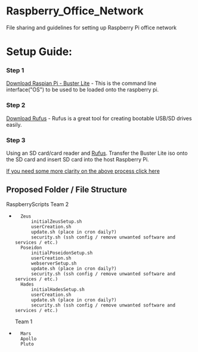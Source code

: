 # Raspberry_Office_Network
File sharing and guidelines for setting up Raspberry Pi office network

# Setup Guide:  

### Step 1
[Download Raspian Pi - Buster Lite](https://www.raspberrypi.org/downloads/raspbian/) - This is the command line interface("OS") to be used to be loaded onto the raspberry pi.

### Step 2
[Download Rufus](https://rufus.ie/) - Rufus is a great tool for creating bootable USB/SD drives easily.

### Step 3
Using an SD card/card reader and [Rufus](https://rufus.ie/). Transfer the Buster Lite iso onto the SD card and insert SD card into the host Raspberry Pi.

[If you need some more clarity on the above process click here](/StepbyStep.docx)




## Proposed Folder / File Structure
RaspberryScripts
	 Team 2 
*		Zeus
			initialZeusSetup.sh
			userCreation.sh
			update.sh (place in cron daily?)
			security.sh (ssh config / remove unwanted software and services / etc.)
		Poseidon
			initialPoseidonSetup.sh
			userCreation.sh
			webserverSetup.sh
			update.sh (place in cron daily?)
			security.sh (ssh config / remove unwanted software and services / etc.)
		Hades
			initialHadesSetup.sh
			userCreation.sh
			update.sh (place in cron daily?)
			security.sh (ssh config / remove unwanted software and services / etc.)
	Team 1
*		Mars
		Apollo
		Pluto

